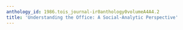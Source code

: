 ```yaml
---
anthology_id: 1986.tois_journal-ir0anthology0volumeA4A4.2
title: 'Understanding the Office: A Social-Analytic Perspective'
---
```

